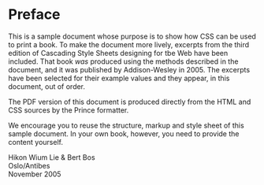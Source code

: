 <div class="preface" id="preface-h-1">
    <h1>Preface</h1>
    <p>
    This is a sample document whose purpose is to show how CSS can be used
    to print a book. To make the document more lively, excerpts from the
    third edition of Cascading Style Sheets designing for tbe Web have
    been included.<span class="footnote">
        That book <em>was</em> produced using the methods described in the
        document, and it was published by Addison-Wesley in 2005.</span
    >
    The excerpts have been selected for their example values and they
    appear, in this document, out of order.
    </p>
    <p>
    The PDF version of this document is produced directly from the HTML and
    CSS sources by the Prince formatter.
    </p>
    <p>
    We encourage you to reuse the structure, markup and style sheet of this
    sample document. In your own book, however, you need to provide the
    content yourself.
    </p>
    <p class="author">
    Hikon Wium Lie &amp; Bert Bos<br />
    Oslo/Antibes<br />November 2005
    </p>
</div>
